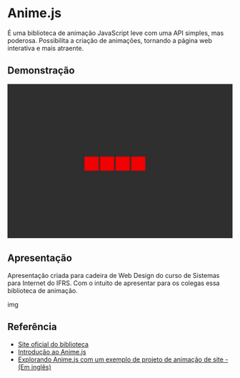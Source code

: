 # Anime.js

É uma biblioteca de animação JavaScript leve com uma API simples, mas poderosa. Possibilita a criação de animações, tornando a página web interativa e mais atraente. 
## Demonstração

<img src="/assets/anime.gif">


## Apresentação


Apresentação criada para cadeira de Web Design do curso de Sistemas para Internet do IFRS. Com o intuito de apresentar para os colegas essa biblioteca de animação.

img


## Referência

 - [Site oficial do biblioteca](https://animejs.com/)
 - [Introdução ao Anime.js](https://acervolima.com/introducao-ao-anime-js/)
 - [Explorando Anime.js com um exemplo de projeto de animação de site - (Em inglês)](https://blog.logrocket.com/exploring-anime-js-example-site-animation-project/)


